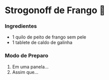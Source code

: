 # Strogonoff de Frango :chicken:

### Ingredientes

- 1 quilo de peito de frango sem pele
- 1 tablete de caldo de galinha

### Modo de Preparo

1. Em uma panela...
2. Assim que...